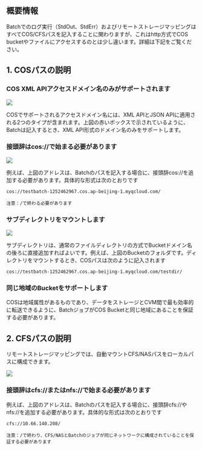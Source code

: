 ## 概要情報

Batchでのログ実行（StdOut、StdErr）およびリモートストレージマッピングはすべてCOS/CFSパスを記入することに関わりますが、これはhttp方式でCOS bucketやファイルにアクセスするのとは少し違います。詳細は下記をご覧ください。

## 1. COSパスの説明

### COS XML APIアクセスドメイン名のみがサポートされます

![](https://main.qcloudimg.com/raw/0af010fcd27c428f7a3cbb3d1b69affa.png)

COSでサポートされるアクセスドメイン名には、XML APIとJSON APIに適用される2つのタイプが含まれます。上図の赤いボックスで示されているように、Batchは記入するとき、XML API形式のドメイン名のみをサポートします。

### 接頭辞はcos://で始まる必要があります

![](https://main.qcloudimg.com/raw/ef19923ec04d89da175c90ed56232d01.png)

例えば、上図のアドレスは、Batchのパスを記入する場合に、接頭辞cos://を追加する必要があります。具体的な形式は次のとおりです
``` 
cos://testbatch-1252462967.cos.ap-beijing-1.myqcloud.com/ 
```
``注意：/で終わる必要があります``

### サブディレクトリをマウントします

![](https://main.qcloudimg.com/raw/127aaa3874563e5e7cef7e1eab2448d4.png)

サブディレクトリは、通常のファイルディレクトリの方式でBucketドメイン名の後ろに直接追加すればよいです。例えば、上図のBucketのフォルダです。ディレクトリをマウントするとき、COSパスは次のように記入されます
``` 
cos://testbatch-1252462967.cos.ap-beijing-1.myqcloud.com/testdir/ 
```

### 同じ地域のBucketをサポートします

COSは地域属性があるものであり、データをストレージとCVM間で最も効率的に転送できるように、BatchジョブがCOS Bucketと同じ地域にあることを保証する必要があります。

## 2. CFSパスの説明

リモートストレージマッピングでは、自動マウントCFS/NASパスをローカルパスに構成できます。

![](https://main.qcloudimg.com/raw/cc269aa87bc6faf265acdccd50acf793.png)

### 接頭辞はcfs://またはnfs://で始まる必要があります

例えば、上図のアドレスは、Batchのパスを記入する場合に、接頭辞cfs://やnfs://を追加する必要があります。具体的な形式は次のとおりです
``` 
cfs://10.66.140.208/ 
```
``注意：/で終わり、CFS/NASとBatchのジョブが同じネットワークに構成されていることを保証する必要があります``








